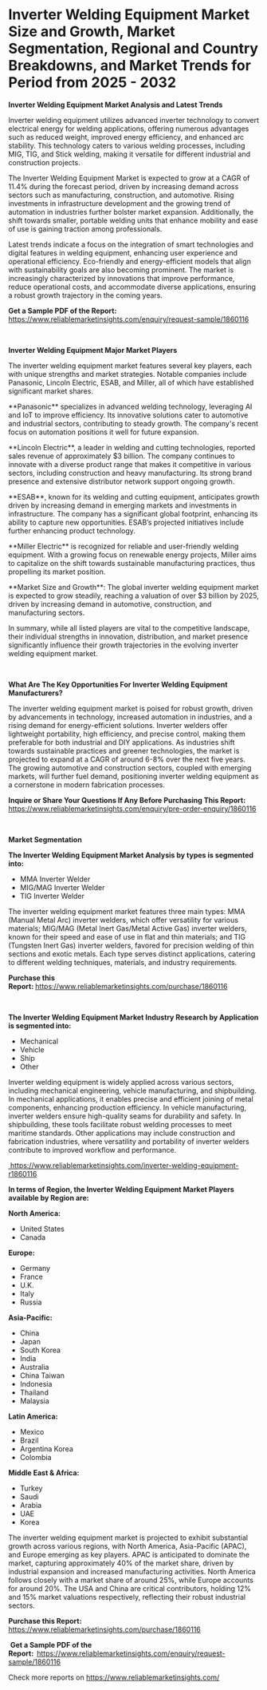 <p><h1>Inverter Welding Equipment Market Size and Growth, Market Segmentation, Regional and Country Breakdowns, and Market Trends for Period from 2025 -  2032</h1></p><p><strong>Inverter Welding Equipment Market Analysis and Latest Trends</strong></p>
<p><p>Inverter welding equipment utilizes advanced inverter technology to convert electrical energy for welding applications, offering numerous advantages such as reduced weight, improved energy efficiency, and enhanced arc stability. This technology caters to various welding processes, including MIG, TIG, and Stick welding, making it versatile for different industrial and construction projects.</p><p>The Inverter Welding Equipment Market is expected to grow at a CAGR of 11.4% during the forecast period, driven by increasing demand across sectors such as manufacturing, construction, and automotive. Rising investments in infrastructure development and the growing trend of automation in industries further bolster market expansion. Additionally, the shift towards smaller, portable welding units that enhance mobility and ease of use is gaining traction among professionals.</p><p>Latest trends indicate a focus on the integration of smart technologies and digital features in welding equipment, enhancing user experience and operational efficiency. Eco-friendly and energy-efficient models that align with sustainability goals are also becoming prominent. The market is increasingly characterized by innovations that improve performance, reduce operational costs, and accommodate diverse applications, ensuring a robust growth trajectory in the coming years.</p></p>
<p><strong>Get a Sample PDF of the Report:&nbsp;</strong> <a href="https://www.reliablemarketinsights.com/enquiry/request-sample/1860116?utm_campaign=2033&utm_medium=2&utm_source=Github&utm_content=ia&utm_term=22022025&utm_id=inverter-welding-equipment">https://www.reliablemarketinsights.com/enquiry/request-sample/1860116</a></p>
<p>&nbsp;</p>
<p><strong>Inverter Welding Equipment Major Market Players</strong></p>
<p><p>The inverter welding equipment market features several key players, each with unique strengths and market strategies. Notable companies include Panasonic, Lincoln Electric, ESAB, and Miller, all of which have established significant market shares.</p><p>**Panasonic** specializes in advanced welding technology, leveraging AI and IoT to improve efficiency. Its innovative solutions cater to automotive and industrial sectors, contributing to steady growth. The company's recent focus on automation positions it well for future expansion.</p><p>**Lincoln Electric**, a leader in welding and cutting technologies, reported sales revenue of approximately $3 billion. The company continues to innovate with a diverse product range that makes it competitive in various sectors, including construction and heavy manufacturing. Its strong brand presence and extensive distributor network support ongoing growth.</p><p>**ESAB**, known for its welding and cutting equipment, anticipates growth driven by increasing demand in emerging markets and investments in infrastructure. The company has a significant global footprint, enhancing its ability to capture new opportunities. ESAB’s projected initiatives include further enhancing product technology.</p><p>**Miller Electric** is recognized for reliable and user-friendly welding equipment. With a growing focus on renewable energy projects, Miller aims to capitalize on the shift towards sustainable manufacturing practices, thus propelling its market position.</p><p>**Market Size and Growth**: The global inverter welding equipment market is expected to grow steadily, reaching a valuation of over $3 billion by 2025, driven by increasing demand in automotive, construction, and manufacturing sectors. </p><p>In summary, while all listed players are vital to the competitive landscape, their individual strengths in innovation, distribution, and market presence significantly influence their growth trajectories in the evolving inverter welding equipment market.</p></p>
<p>&nbsp;</p>
<p><strong>What Are The Key Opportunities For Inverter Welding Equipment Manufacturers?</strong></p>
<p><p>The inverter welding equipment market is poised for robust growth, driven by advancements in technology, increased automation in industries, and a rising demand for energy-efficient solutions. Inverter welders offer lightweight portability, high efficiency, and precise control, making them preferable for both industrial and DIY applications. As industries shift towards sustainable practices and greener technologies, the market is projected to expand at a CAGR of around 6-8% over the next five years. The growing automotive and construction sectors, coupled with emerging markets, will further fuel demand, positioning inverter welding equipment as a cornerstone in modern fabrication processes.</p></p>
<p><strong>Inquire or Share Your Questions If Any Before Purchasing This Report:</strong> <a href="https://www.reliablemarketinsights.com/enquiry/pre-order-enquiry/1860116?utm_campaign=2033&utm_medium=2&utm_source=Github&utm_content=ia&utm_term=22022025&utm_id=inverter-welding-equipment">https://www.reliablemarketinsights.com/enquiry/pre-order-enquiry/1860116</a></p>
<p>&nbsp;</p>
<p><strong>Market Segmentation</strong></p>
<p><strong>The Inverter Welding Equipment Market Analysis by types is segmented into:</strong></p>
<p><ul><li>MMA Inverter Welder</li><li>MIG/MAG Inverter Welder</li><li>TIG Inverter Welder</li></ul></p>
<p><p>The inverter welding equipment market features three main types: MMA (Manual Metal Arc) inverter welders, which offer versatility for various materials; MIG/MAG (Metal Inert Gas/Metal Active Gas) inverter welders, known for their speed and ease of use in flat and thin materials; and TIG (Tungsten Inert Gas) inverter welders, favored for precision welding of thin sections and exotic metals. Each type serves distinct applications, catering to different welding techniques, materials, and industry requirements.</p></p>
<p><strong>Purchase this Report:&nbsp;</strong><a href="https://www.reliablemarketinsights.com/purchase/1860116?utm_campaign=2033&utm_medium=2&utm_source=Github&utm_content=ia&utm_term=22022025&utm_id=inverter-welding-equipment">https://www.reliablemarketinsights.com/purchase/1860116</a></p>
<p>&nbsp;</p>
<p><strong>The Inverter Welding Equipment Market Industry Research by Application is segmented into:</strong></p>
<p><ul><li>Mechanical</li><li>Vehicle</li><li>Ship</li><li>Other</li></ul></p>
<p><p>Inverter welding equipment is widely applied across various sectors, including mechanical engineering, vehicle manufacturing, and shipbuilding. In mechanical applications, it enables precise and efficient joining of metal components, enhancing production efficiency. In vehicle manufacturing, inverter welders ensure high-quality seams for durability and safety. In shipbuilding, these tools facilitate robust welding processes to meet maritime standards. Other applications may include construction and fabrication industries, where versatility and portability of inverter welders contribute to improved workflow and performance.</p></p>
<p><a href="https://www.reliablemarketinsights.com/inverter-welding-equipment-r1860116?utm_campaign=2033&utm_medium=2&utm_source=Github&utm_content=ia&utm_term=22022025&utm_id=inverter-welding-equipment">&nbsp;https://www.reliablemarketinsights.com/inverter-welding-equipment-r1860116</a></p>
<p><strong>In terms of Region, the Inverter Welding Equipment Market Players available by Region are:</strong></p>
<p>
    <p> <strong> North America: </strong>
        <ul>
            <li>United States</li>
            <li>Canada</li>
        </ul>
        </p> 
    <p> <strong> Europe: </strong>
        <ul>
            <li>Germany</li>
            <li>France</li>
            <li>U.K.</li>
            <li>Italy</li>
            <li>Russia</li>
        </ul>
        </p> 
    <p> <strong> Asia-Pacific: </strong>
        <ul>
            <li>China</li>
            <li>Japan</li>
            <li>South Korea</li>
            <li>India</li>
            <li>Australia</li>
            <li>China Taiwan</li>
            <li>Indonesia</li>
            <li>Thailand</li>
            <li>Malaysia</li>
        </ul>
        </p> 
    <p> <strong> Latin America: </strong>
        <ul>
            <li>Mexico</li>
            <li>Brazil</li>
            <li>Argentina Korea</li>
            <li>Colombia</li>
        </ul>
        </p> 
    <p> <strong> Middle East & Africa: </strong>
        <ul>
            <li>Turkey</li>
            <li>Saudi</li>
            <li>Arabia</li>
            <li>UAE</li>
            <li>Korea</li>
        </ul>
    </p>
    </p>
<p><p>The inverter welding equipment market is projected to exhibit substantial growth across various regions, with North America, Asia-Pacific (APAC), and Europe emerging as key players. APAC is anticipated to dominate the market, capturing approximately 40% of the market share, driven by industrial expansion and increased manufacturing activities. North America follows closely with a market share of around 25%, while Europe accounts for around 20%. The USA and China are critical contributors, holding 12% and 15% market valuations respectively, reflecting their robust industrial sectors.</p></p>
<p><strong>Purchase this Report: </strong><a href="https://www.reliablemarketinsights.com/purchase/1860116?utm_campaign=2033&utm_medium=2&utm_source=Github&utm_content=ia&utm_term=22022025&utm_id=inverter-welding-equipment">https://www.reliablemarketinsights.com/purchase/1860116</a></p>
<p>&nbsp;<strong>Get a Sample PDF of the Report:&nbsp;&nbsp;</strong><a href="https://www.reliablemarketinsights.com/enquiry/request-sample/1860116?utm_campaign=2033&utm_medium=2&utm_source=Github&utm_content=ia&utm_term=22022025&utm_id=inverter-welding-equipment">https://www.reliablemarketinsights.com/enquiry/request-sample/1860116</a></p>
<p><strong></strong></p>
<p>Check more reports on <a href="https://www.reliablemarketinsights.com/?utm_campaign=2033&utm_medium=2&utm_source=Github&utm_content=ia&utm_term=22022025&utm_id=inverter-welding-equipment">https://www.reliablemarketinsights.com/</a></p>